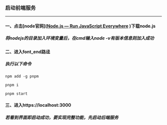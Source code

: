### 启动前端服务

---

#### 一、点击[node官网]([Node.js — Run JavaScript Everywhere](https://nodejs.org/en) )下载node.js

##### 将nodejs的目录加入环境变量后，在cmd输入node -v有版本信息则加入成功

#### 二、进入font_end路迳

##### 执行以下命令

`npm add -g pnpm`

`pnpm i`

`pnpm start`

#### 三、进入https://localhost:3000 

##### 若看到界面即启动成功，要实现完整功能，先启动后端服务

